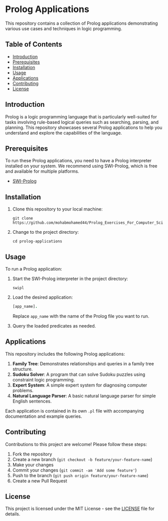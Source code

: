 # Prolog Applications

This repository contains a collection of Prolog applications demonstrating various use cases and techniques in logic programming.

## Table of Contents

- [Introduction](#introduction)
- [Prerequisites](#prerequisites)
- [Installation](#installation)
- [Usage](#usage)
- [Applications](#applications)
- [Contributing](#contributing)
- [License](#license)

## Introduction

Prolog is a logic programming language that is particularly well-suited for tasks involving rule-based logical queries such as searching, parsing, and planning. This repository showcases several Prolog applications to help you understand and explore the capabilities of the language.

## Prerequisites

To run these Prolog applications, you need to have a Prolog interpreter installed on your system. We recommend using SWI-Prolog, which is free and available for multiple platforms.

- [SWI-Prolog](https://www.swi-prolog.org/Download.html)

## Installation

1. Clone this repository to your local machine:

   ```
   git clone https://github.com/mohabmohamed44/Prolog_Exercises_For_Computer_Science.git
   ```

2. Change to the project directory:

   ```
   cd prolog-applications
   ```

## Usage

To run a Prolog application:

1. Start the SWI-Prolog interpreter in the project directory:

   ```
   swipl
   ```

2. Load the desired application:

   ```prolog
   [app_name].
   ```

   Replace `app_name` with the name of the Prolog file you want to run.
3. Query the loaded predicates as needed.

## Applications

This repository includes the following Prolog applications:

1. **Family Tree**: Demonstrates relationships and queries in a family tree structure.
2. **Sudoku Solver**: A program that can solve Sudoku puzzles using constraint logic programming.
3. **Expert System**: A simple expert system for diagnosing computer problems.
4. **Natural Language Parser**: A basic natural language parser for simple English sentences.

Each application is contained in its own `.pl` file with accompanying documentation and example queries.

## Contributing

Contributions to this project are welcome! Please follow these steps:

1. Fork the repository
2. Create a new branch (`git checkout -b feature/your-feature-name`)
3. Make your changes
4. Commit your changes (`git commit -am 'Add some feature'`)
5. Push to the branch (`git push origin feature/your-feature-name`)
6. Create a new Pull Request

## License

This project is licensed under the MIT License - see the [LICENSE](LICENSE) file for details.
